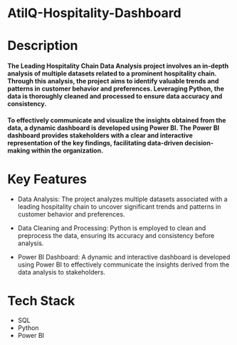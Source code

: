# AtilQ-Hospitality-Dashboard

# Description
#### The Leading Hospitality Chain Data Analysis project involves an in-depth analysis of multiple datasets related to a prominent hospitality chain. Through this analysis, the project aims to identify valuable trends and patterns in customer behavior and preferences. Leveraging Python, the data is thoroughly cleaned and processed to ensure data accuracy and consistency.

#### To effectively communicate and visualize the insights obtained from the data, a dynamic dashboard is developed using Power BI. The Power BI dashboard provides stakeholders with a clear and interactive representation of the key findings, facilitating data-driven decision-making within the organization.

# Key Features
* Data Analysis: The project analyzes multiple datasets associated with a leading hospitality chain to uncover significant trends and patterns in customer behavior and preferences.

* Data Cleaning and Processing: Python is employed to clean and preprocess the data, ensuring its accuracy and consistency before analysis.

* Power BI Dashboard: A dynamic and interactive dashboard is developed using Power BI to effectively communicate the insights derived from the data analysis to stakeholders.

# Tech Stack
- SQL
- Python
- Power BI
